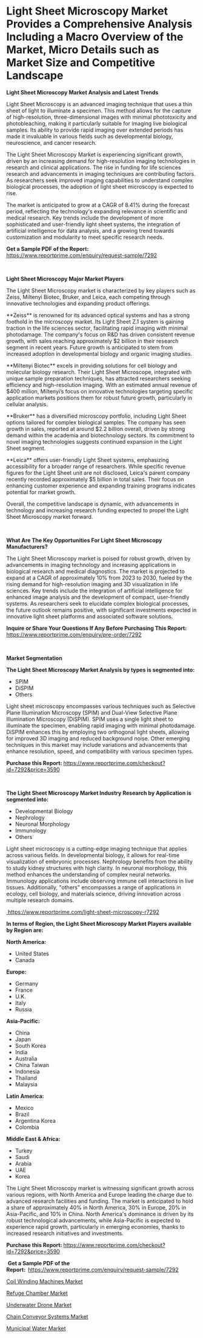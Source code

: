 <p><h1>Light Sheet Microscopy Market Provides a Comprehensive Analysis Including a Macro Overview of the Market, Micro Details such as Market Size and Competitive Landscape</h1></p><p><strong>Light Sheet Microscopy Market Analysis and Latest Trends</strong></p>
<p><p>Light Sheet Microscopy is an advanced imaging technique that uses a thin sheet of light to illuminate a specimen. This method allows for the capture of high-resolution, three-dimensional images with minimal phototoxicity and photobleaching, making it particularly suitable for imaging live biological samples. Its ability to provide rapid imaging over extended periods has made it invaluable in various fields such as developmental biology, neuroscience, and cancer research.</p><p>The Light Sheet Microscopy Market is experiencing significant growth, driven by an increasing demand for high-resolution imaging technologies in research and clinical applications. The rise in funding for life sciences research and advancements in imaging techniques are contributing factors. As researchers seek improved imaging capabilities to understand complex biological processes, the adoption of light sheet microscopy is expected to rise.</p><p>The market is anticipated to grow at a CAGR of 8.41% during the forecast period, reflecting the technology's expanding relevance in scientific and medical research. Key trends include the development of more sophisticated and user-friendly light sheet systems, the integration of artificial intelligence for data analysis, and a growing trend towards customization and modularity to meet specific research needs.</p></p>
<p><strong>Get a Sample PDF of the Report:&nbsp;</strong> <a href="https://www.reportprime.com/enquiry/request-sample/7292?utm_campaign=114&utm_medium=2&utm_source=Github&utm_content=ia&utm_term=19032025&utm_id=light-sheet-microscopy">https://www.reportprime.com/enquiry/request-sample/7292</a></p>
<p>&nbsp;</p>
<p><strong>Light Sheet Microscopy Major Market Players</strong></p>
<p><p>The Light Sheet Microscopy market is characterized by key players such as Zeiss, Miltenyi Biotec, Bruker, and Leica, each competing through innovative technologies and expanding product offerings.</p><p>**Zeiss** is renowned for its advanced optical systems and has a strong foothold in the microscopy market. Its Light Sheet Z.1 system is gaining traction in the life sciences sector, facilitating rapid imaging with minimal photodamage. The company's focus on R&D has driven consistent revenue growth, with sales reaching approximately $2 billion in their research segment in recent years. Future growth is anticipated to stem from increased adoption in developmental biology and organic imaging studies.</p><p>**Miltenyi Biotec** excels in providing solutions for cell biology and molecular biology research. Their Light Sheet Microscope, integrated with unique sample preparation techniques, has attracted researchers seeking efficiency and high-resolution imaging. With an estimated annual revenue of $400 million, Miltenyi’s focus on innovative technologies targeting specific application markets positions them for robust future growth, particularly in cellular analysis.</p><p>**Bruker** has a diversified microscopy portfolio, including Light Sheet options tailored for complex biological samples. The company has seen growth in sales, reported at around $2.2 billion overall, driven by strong demand within the academia and biotechnology sectors. Its commitment to novel imaging technologies suggests continued expansion in the Light Sheet segment.</p><p>**Leica** offers user-friendly Light Sheet systems, emphasizing accessibility for a broader range of researchers. While specific revenue figures for the Light Sheet unit are not disclosed, Leica's parent company recently recorded approximately $5 billion in total sales. Their focus on enhancing customer experience and expanding training programs indicates potential for market growth.</p><p>Overall, the competitive landscape is dynamic, with advancements in technology and increasing research funding expected to propel the Light Sheet Microscopy market forward.</p></p>
<p>&nbsp;</p>
<p><strong>What Are The Key Opportunities For Light Sheet Microscopy Manufacturers?</strong></p>
<p><p>The Light Sheet Microscopy market is poised for robust growth, driven by advancements in imaging technology and increasing applications in biological research and medical diagnostics. The market is projected to expand at a CAGR of approximately 10% from 2023 to 2030, fueled by the rising demand for high-resolution imaging and 3D visualization in life sciences. Key trends include the integration of artificial intelligence for enhanced image analysis and the development of compact, user-friendly systems. As researchers seek to elucidate complex biological processes, the future outlook remains positive, with significant investments expected in innovative light sheet platforms and associated software solutions.</p></p>
<p><strong>Inquire or Share Your Questions If Any Before Purchasing This Report:</strong> <a href="https://www.reportprime.com/enquiry/pre-order/7292?utm_campaign=114&utm_medium=2&utm_source=Github&utm_content=ia&utm_term=19032025&utm_id=light-sheet-microscopy">https://www.reportprime.com/enquiry/pre-order/7292</a></p>
<p>&nbsp;</p>
<p><strong>Market Segmentation</strong></p>
<p><strong>The Light Sheet Microscopy Market Analysis by types is segmented into:</strong></p>
<p><ul><li>SPIM</li><li>DiSPIM</li><li>Others</li></ul></p>
<p><p>Light sheet microscopy encompasses various techniques such as Selective Plane Illumination Microscopy (SPIM) and Dual-View Selective Plane Illumination Microscopy (DiSPIM). SPIM uses a single light sheet to illuminate the specimen, enabling rapid imaging with minimal photodamage. DiSPIM enhances this by employing two orthogonal light sheets, allowing for improved 3D imaging and reduced background noise. Other emerging techniques in this market may include variations and advancements that enhance resolution, speed, and compatibility with various specimen types.</p></p>
<p><strong>Purchase this Report:&nbsp;</strong><a href="https://www.reportprime.com/checkout?id=7292&price=3590&utm_campaign=114&utm_medium=2&utm_source=Github&utm_content=ia&utm_term=19032025&utm_id=light-sheet-microscopy">https://www.reportprime.com/checkout?id=7292&price=3590</a></p>
<p>&nbsp;</p>
<p><strong>The Light Sheet Microscopy Market Industry Research by Application is segmented into:</strong></p>
<p><ul><li>Developmental Biology</li><li>Nephrology</li><li>Neuronal Morphology</li><li>Immunology</li><li>Others</li></ul></p>
<p><p>Light sheet microscopy is a cutting-edge imaging technique that applies across various fields. In developmental biology, it allows for real-time visualization of embryonic processes. Nephrology benefits from the ability to study kidney structures with high clarity. In neuronal morphology, this method enhances the understanding of complex neural networks. Immunology applications include observing immune cell interactions in live tissues. Additionally, "others" encompasses a range of applications in ecology, cell biology, and materials science, driving innovation across multiple research domains.</p></p>
<p><a href="https://www.reportprime.com/light-sheet-microscopy-r7292?utm_campaign=114&utm_medium=2&utm_source=Github&utm_content=ia&utm_term=19032025&utm_id=light-sheet-microscopy">&nbsp;https://www.reportprime.com/light-sheet-microscopy-r7292</a></p>
<p><strong>In terms of Region, the Light Sheet Microscopy Market Players available by Region are:</strong></p>
<p>
    <p> <strong> North America: </strong>
        <ul>
            <li>United States</li>
            <li>Canada</li>
        </ul>
        </p> 
    <p> <strong> Europe: </strong>
        <ul>
            <li>Germany</li>
            <li>France</li>
            <li>U.K.</li>
            <li>Italy</li>
            <li>Russia</li>
        </ul>
        </p> 
    <p> <strong> Asia-Pacific: </strong>
        <ul>
            <li>China</li>
            <li>Japan</li>
            <li>South Korea</li>
            <li>India</li>
            <li>Australia</li>
            <li>China Taiwan</li>
            <li>Indonesia</li>
            <li>Thailand</li>
            <li>Malaysia</li>
        </ul>
        </p> 
    <p> <strong> Latin America: </strong>
        <ul>
            <li>Mexico</li>
            <li>Brazil</li>
            <li>Argentina Korea</li>
            <li>Colombia</li>
        </ul>
        </p> 
    <p> <strong> Middle East & Africa: </strong>
        <ul>
            <li>Turkey</li>
            <li>Saudi</li>
            <li>Arabia</li>
            <li>UAE</li>
            <li>Korea</li>
        </ul>
    </p>
    </p>
<p><p>The Light Sheet Microscopy market is witnessing significant growth across various regions, with North America and Europe leading the charge due to advanced research facilities and funding. The market is anticipated to hold a share of approximately 40% in North America, 30% in Europe, 20% in Asia-Pacific, and 10% in China. North America's dominance is driven by its robust technological advancements, while Asia-Pacific is expected to experience rapid growth, particularly in emerging economies, thanks to increased research initiatives and investments.</p></p>
<p><strong>Purchase this Report: </strong><a href="https://www.reportprime.com/checkout?id=7292&price=3590&utm_campaign=114&utm_medium=2&utm_source=Github&utm_content=ia&utm_term=19032025&utm_id=light-sheet-microscopy">https://www.reportprime.com/checkout?id=7292&price=3590</a></p>
<p>&nbsp;<strong>Get a Sample PDF of the Report:&nbsp;&nbsp;</strong><a href="https://www.reportprime.com/enquiry/request-sample/7292?utm_campaign=114&utm_medium=2&utm_source=Github&utm_content=ia&utm_term=19032025&utm_id=light-sheet-microscopy">https://www.reportprime.com/enquiry/request-sample/7292</a></p>
<p><strong></strong></p>
<p><p><a href="https://github.com/plawragarile/Market-Research-Report-List-1/blob/main/coil-winding-machines-market.md?utm_campaign=114&utm_medium=2&utm_source=Github&utm_content=ia&utm_term=19032025&utm_id=light-sheet-microscopy">Coil Winding Machines Market</a></p><p><a href="https://github.com/jhoonatsev/Market-Research-Report-List-1/blob/main/refuge-chamber-market.md?utm_campaign=114&utm_medium=2&utm_source=Github&utm_content=ia&utm_term=19032025&utm_id=light-sheet-microscopy">Refuge Chamber Market</a></p><p><a href="https://github.com/hamremunazm4/Market-Research-Report-List-1/blob/main/underwater-drone-market.md?utm_campaign=114&utm_medium=2&utm_source=Github&utm_content=ia&utm_term=19032025&utm_id=light-sheet-microscopy">Underwater Drone Market</a></p><p><a href="https://github.com/boccalyver5k/Market-Research-Report-List-1/blob/main/chain-conveyor-systems-market.md?utm_campaign=114&utm_medium=2&utm_source=Github&utm_content=ia&utm_term=19032025&utm_id=light-sheet-microscopy">Chain Conveyor Systems Market</a></p><p><a href="https://github.com/shopovdjondo/Market-Research-Report-List-1/blob/main/municipal-water-market.md?utm_campaign=114&utm_medium=2&utm_source=Github&utm_content=ia&utm_term=19032025&utm_id=light-sheet-microscopy">Municipal Water Market</a></p></p>